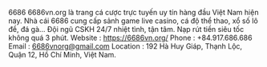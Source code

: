 6686
6686vn.org là trang cá cược trực tuyến uy tín hàng đầu Việt Nam hiện nay. Nhà cái 6686 cung cấp sảnh game live casino, cá độ thể thao, xổ số lô đề, đá gà... Đội ngũ CSKH 24/7 nhiệt tình, tận tâm. Nạp rút tiền siêu tốc không quá 3 phút.
Website : https://6686vn.org/
Phone : +84.917.686.686
Email : 6686vnorg@gmail.com
Location : 192 Hà Huy Giáp, Thạnh Lộc, Quận 12, Hồ Chí Minh, Việt Nam.
